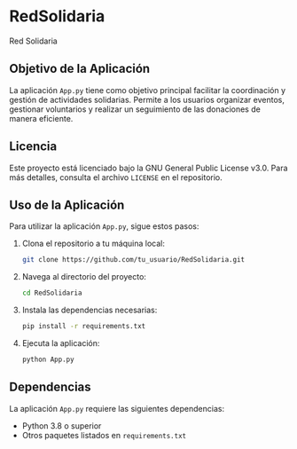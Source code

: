 # RedSolidaria
Red Solidaria
## Objetivo de la Aplicación

La aplicación `App.py` tiene como objetivo principal facilitar la coordinación y gestión de actividades solidarias. Permite a los usuarios organizar eventos, gestionar voluntarios y realizar un seguimiento de las donaciones de manera eficiente.

## Licencia

Este proyecto está licenciado bajo la GNU General Public License v3.0. Para más detalles, consulta el archivo `LICENSE` en el repositorio.
## Uso de la Aplicación

Para utilizar la aplicación `App.py`, sigue estos pasos:

1. Clona el repositorio a tu máquina local:
    ```sh
    git clone https://github.com/tu_usuario/RedSolidaria.git
    ```
2. Navega al directorio del proyecto:
    ```sh
    cd RedSolidaria
    ```
3. Instala las dependencias necesarias:
    ```sh
    pip install -r requirements.txt
    ```
4. Ejecuta la aplicación:
    ```sh
    python App.py
    ```

## Dependencias

La aplicación `App.py` requiere las siguientes dependencias:

- Python 3.8 o superior
- Otros paquetes listados en `requirements.txt`